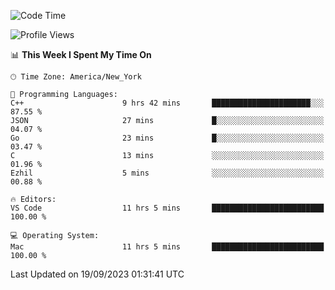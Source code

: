 <!--START_SECTION:waka-->
![Code Time](http://img.shields.io/badge/Code%20Time-523%20hrs%2011%20mins-blue)

![Profile Views](http://img.shields.io/badge/Profile%20Views-0-blue)

📊 **This Week I Spent My Time On** 

```text
🕑︎ Time Zone: America/New_York

💬 Programming Languages: 
C++                      9 hrs 42 mins       ██████████████████████░░░   87.55 % 
JSON                     27 mins             █░░░░░░░░░░░░░░░░░░░░░░░░   04.07 % 
Go                       23 mins             █░░░░░░░░░░░░░░░░░░░░░░░░   03.47 % 
C                        13 mins             ░░░░░░░░░░░░░░░░░░░░░░░░░   01.96 % 
Ezhil                    5 mins              ░░░░░░░░░░░░░░░░░░░░░░░░░   00.88 % 

🔥 Editors: 
VS Code                  11 hrs 5 mins       █████████████████████████   100.00 % 

💻 Operating System: 
Mac                      11 hrs 5 mins       █████████████████████████   100.00 % 
```


 Last Updated on 19/09/2023 01:31:41 UTC
<!--END_SECTION:waka-->
